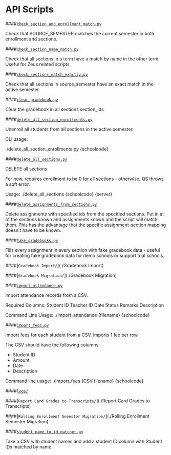 API Scripts
===

####[`check_section_and_enrollment_match.py`](./check_section_and_enrollment_match.py)

Check that SOURCE_SEMESTER matches the current semester in both enrollment and sections.

####[`check_section_name_match.py`](./check_section_name_match.py)

Check that all sections in a term have a match by name in the other term.
Useful for Zeus related scripts.


####[`check_sections_match_exactly.py`](./check_sections_match_exactly.py)

Check that all sections in source_semester have an exact match in the active semester

####[`clear_gradebook.py`](./clear_gradebook.py)

Clear the gradebook in all sections section_ids

####[`delete_all_section_enrollments.py`](./delete_all_section_enrollments.py)

Unenroll all students from all sections in the active semester.

CLI usage:

./delete_all_section_enrollments.py {schoolcode}


####[`delete_all_sections.py`](./delete_all_sections.py)


DELETE all sections.

For now, requires enrollment to be 0 for all sections - otherwise, QS throws
a soft error.

Usage:
./delete_all_sections {schoolcode} {server}


####[`delete_assignments_from_sections.py`](./delete_assignments_from_sections.py)

Delete assignments with specified ids from the specified sections.
Put in all of the sections known and assignments known and the script will match them.
This has the advantage that the specific assignment-section mapping doesn't have to be known.


####[`fake_gradebooks.py`](./fake_gradebooks.py)


Fills every assignment in every section with fake gradebook data - useful
for creating fake gradebook data for demo schools or support trial schools.


####[`Gradebook Import/`](./Gradebook Import)

####[`Gradebook Migration/`](./Gradebook Migration)

####[`import_attendance.py`](./import_attendance.py)

Import attendance records from a CSV.

Required Columns:
    Student ID
    Teacher ID
    Date
    Status
    Remarks
    Description

Command Line Usage:
    ./import_attendance {filename} {schoolcode}


####[`import_fees.py`](./import_fees.py)

Import fees for each student from a CSV. Imports 1 fee per row.


The CSV should have the following columns:
- Student ID
- Amount
- Date
- Description

Command line usage:
./import_fees {CSV filename} {schoolcode}


####[`logs/`](./logs)

####[`Report Card Grades to Transcripts/`](./Report Card Grades to Transcripts)

####[`Rolling Enrollment Semester Migration/`](./Rolling Enrollment Semester Migration)

####[`student_name_to_id_matcher.py`](./student_name_to_id_matcher.py)

Take a CSV with student names and add a student ID column with Student IDs matched by name

